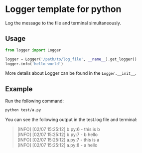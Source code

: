 # Logger template for python

Log the message to the file and terminal simultaneously.

## Usage
```python
from logger import Logger

logger = Logger('/path/to/log_file', __name__).get_logger()
logger.info('hello world')
```

More details about Logger can be found in the `Logger.__init__`.

## Example
Run the following command:
```bash
python test/a.py
```

You can see the following output in the test.log file and terminal:
> [INFO] [02/07 15:25:12] b.py:6 - this is b  
> [INFO] [02/07 15:25:12] b.py:7 - b hello  
> [INFO] [02/07 15:25:12] a.py:7 - this is a  
> [INFO] [02/07 15:25:12] a.py:8 - a hello  